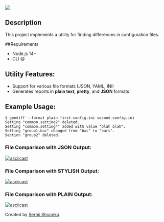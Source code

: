 <a href="https://codeclimate.com/github/Shramkoweb/frontend-project-lvl2/maintainability"><img src="https://api.codeclimate.com/v1/badges/8b6a6d577e7c7699a52f/maintainability" /></a> 

## Description
This project implements a utility for finding differences in configuration files.

##Requirements

- Node.js 14+
- CLI 😄

## Utility Features:

- Support for various file formats (JSON, YAML, INI)
- Generates reports in **plain text**, **pretty**, and **JSON** formats


## Example Usage:

```shell script
$ gendiff --format plain first-config.ini second-config.ini
Setting "common.setting2" deleted.
Setting "common.setting4" added with value "blah blah".
Setting "group1.baz" changed from "bas" to "bars".
Section "group2" deleted.
```

### File Comparison with JSON Output:

[![asciicast](https://asciinema.org/a/Mf12iQsBgMs3KtShNDxeY2t4S.svg)](https://asciinema.org/a/Mf12iQsBgMs3KtShNDxeY2t4S)

### File Comparison with STYLISH Output:

[![asciicast](https://asciinema.org/a/l0lTgJzWPUOsGidSmaptSsiHj.svg)](https://asciinema.org/a/l0lTgJzWPUOsGidSmaptSsiHj)

### File Comparison with PLAIN Output:

[![asciicast](https://asciinema.org/a/7q3RtpIpRTu6uEtIIrGgT32fb.svg)](https://asciinema.org/a/7q3RtpIpRTu6uEtIIrGgT32fb)

Created by [Serhii Shramko](https://shramko.dev/).
